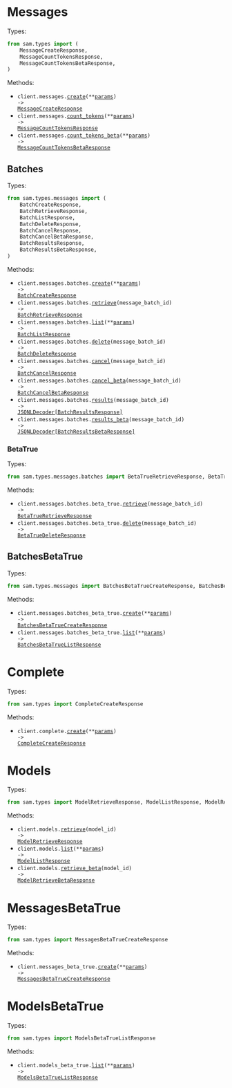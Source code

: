 # Messages

Types:

```python
from sam.types import (
    MessageCreateResponse,
    MessageCountTokensResponse,
    MessageCountTokensBetaResponse,
)
```

Methods:

- <code title="post /v1/messages">client.messages.<a href="./src/sam/resources/messages/messages.py">create</a>(\*\*<a href="src/sam/types/message_create_params.py">params</a>) -> <a href="./src/sam/types/message_create_response.py">MessageCreateResponse</a></code>
- <code title="post /v1/messages/count_tokens">client.messages.<a href="./src/sam/resources/messages/messages.py">count_tokens</a>(\*\*<a href="src/sam/types/message_count_tokens_params.py">params</a>) -> <a href="./src/sam/types/message_count_tokens_response.py">MessageCountTokensResponse</a></code>
- <code title="post /v1/messages/count_tokens?beta=true">client.messages.<a href="./src/sam/resources/messages/messages.py">count_tokens_beta</a>(\*\*<a href="src/sam/types/message_count_tokens_beta_params.py">params</a>) -> <a href="./src/sam/types/message_count_tokens_beta_response.py">MessageCountTokensBetaResponse</a></code>

## Batches

Types:

```python
from sam.types.messages import (
    BatchCreateResponse,
    BatchRetrieveResponse,
    BatchListResponse,
    BatchDeleteResponse,
    BatchCancelResponse,
    BatchCancelBetaResponse,
    BatchResultsResponse,
    BatchResultsBetaResponse,
)
```

Methods:

- <code title="post /v1/messages/batches">client.messages.batches.<a href="./src/sam/resources/messages/batches/batches.py">create</a>(\*\*<a href="src/sam/types/messages/batch_create_params.py">params</a>) -> <a href="./src/sam/types/messages/batch_create_response.py">BatchCreateResponse</a></code>
- <code title="get /v1/messages/batches/{message_batch_id}">client.messages.batches.<a href="./src/sam/resources/messages/batches/batches.py">retrieve</a>(message_batch_id) -> <a href="./src/sam/types/messages/batch_retrieve_response.py">BatchRetrieveResponse</a></code>
- <code title="get /v1/messages/batches">client.messages.batches.<a href="./src/sam/resources/messages/batches/batches.py">list</a>(\*\*<a href="src/sam/types/messages/batch_list_params.py">params</a>) -> <a href="./src/sam/types/messages/batch_list_response.py">BatchListResponse</a></code>
- <code title="delete /v1/messages/batches/{message_batch_id}">client.messages.batches.<a href="./src/sam/resources/messages/batches/batches.py">delete</a>(message_batch_id) -> <a href="./src/sam/types/messages/batch_delete_response.py">BatchDeleteResponse</a></code>
- <code title="post /v1/messages/batches/{message_batch_id}/cancel">client.messages.batches.<a href="./src/sam/resources/messages/batches/batches.py">cancel</a>(message_batch_id) -> <a href="./src/sam/types/messages/batch_cancel_response.py">BatchCancelResponse</a></code>
- <code title="post /v1/messages/batches/{message_batch_id}/cancel?beta=true">client.messages.batches.<a href="./src/sam/resources/messages/batches/batches.py">cancel_beta</a>(message_batch_id) -> <a href="./src/sam/types/messages/batch_cancel_beta_response.py">BatchCancelBetaResponse</a></code>
- <code title="get /v1/messages/batches/{message_batch_id}/results">client.messages.batches.<a href="./src/sam/resources/messages/batches/batches.py">results</a>(message_batch_id) -> <a href="./src/sam/types/messages/batch_results_response.py">JSONLDecoder[BatchResultsResponse]</a></code>
- <code title="get /v1/messages/batches/{message_batch_id}/results?beta=true">client.messages.batches.<a href="./src/sam/resources/messages/batches/batches.py">results_beta</a>(message_batch_id) -> <a href="./src/sam/types/messages/batch_results_beta_response.py">JSONLDecoder[BatchResultsBetaResponse]</a></code>

### BetaTrue

Types:

```python
from sam.types.messages.batches import BetaTrueRetrieveResponse, BetaTrueDeleteResponse
```

Methods:

- <code title="get /v1/messages/batches/{message_batch_id}?beta=true">client.messages.batches.beta_true.<a href="./src/sam/resources/messages/batches/beta_true.py">retrieve</a>(message_batch_id) -> <a href="./src/sam/types/messages/batches/beta_true_retrieve_response.py">BetaTrueRetrieveResponse</a></code>
- <code title="delete /v1/messages/batches/{message_batch_id}?beta=true">client.messages.batches.beta_true.<a href="./src/sam/resources/messages/batches/beta_true.py">delete</a>(message_batch_id) -> <a href="./src/sam/types/messages/batches/beta_true_delete_response.py">BetaTrueDeleteResponse</a></code>

## BatchesBetaTrue

Types:

```python
from sam.types.messages import BatchesBetaTrueCreateResponse, BatchesBetaTrueListResponse
```

Methods:

- <code title="post /v1/messages/batches?beta=true">client.messages.batches_beta_true.<a href="./src/sam/resources/messages/batches_beta_true.py">create</a>(\*\*<a href="src/sam/types/messages/batches_beta_true_create_params.py">params</a>) -> <a href="./src/sam/types/messages/batches_beta_true_create_response.py">BatchesBetaTrueCreateResponse</a></code>
- <code title="get /v1/messages/batches?beta=true">client.messages.batches_beta_true.<a href="./src/sam/resources/messages/batches_beta_true.py">list</a>(\*\*<a href="src/sam/types/messages/batches_beta_true_list_params.py">params</a>) -> <a href="./src/sam/types/messages/batches_beta_true_list_response.py">BatchesBetaTrueListResponse</a></code>

# Complete

Types:

```python
from sam.types import CompleteCreateResponse
```

Methods:

- <code title="post /v1/complete">client.complete.<a href="./src/sam/resources/complete.py">create</a>(\*\*<a href="src/sam/types/complete_create_params.py">params</a>) -> <a href="./src/sam/types/complete_create_response.py">CompleteCreateResponse</a></code>

# Models

Types:

```python
from sam.types import ModelRetrieveResponse, ModelListResponse, ModelRetrieveBetaResponse
```

Methods:

- <code title="get /v1/models/{model_id}">client.models.<a href="./src/sam/resources/models.py">retrieve</a>(model_id) -> <a href="./src/sam/types/model_retrieve_response.py">ModelRetrieveResponse</a></code>
- <code title="get /v1/models">client.models.<a href="./src/sam/resources/models.py">list</a>(\*\*<a href="src/sam/types/model_list_params.py">params</a>) -> <a href="./src/sam/types/model_list_response.py">ModelListResponse</a></code>
- <code title="get /v1/models/{model_id}?beta=true">client.models.<a href="./src/sam/resources/models.py">retrieve_beta</a>(model_id) -> <a href="./src/sam/types/model_retrieve_beta_response.py">ModelRetrieveBetaResponse</a></code>

# MessagesBetaTrue

Types:

```python
from sam.types import MessagesBetaTrueCreateResponse
```

Methods:

- <code title="post /v1/messages?beta=true">client.messages_beta_true.<a href="./src/sam/resources/messages_beta_true.py">create</a>(\*\*<a href="src/sam/types/messages_beta_true_create_params.py">params</a>) -> <a href="./src/sam/types/messages_beta_true_create_response.py">MessagesBetaTrueCreateResponse</a></code>

# ModelsBetaTrue

Types:

```python
from sam.types import ModelsBetaTrueListResponse
```

Methods:

- <code title="get /v1/models?beta=true">client.models_beta_true.<a href="./src/sam/resources/models_beta_true.py">list</a>(\*\*<a href="src/sam/types/models_beta_true_list_params.py">params</a>) -> <a href="./src/sam/types/models_beta_true_list_response.py">ModelsBetaTrueListResponse</a></code>
